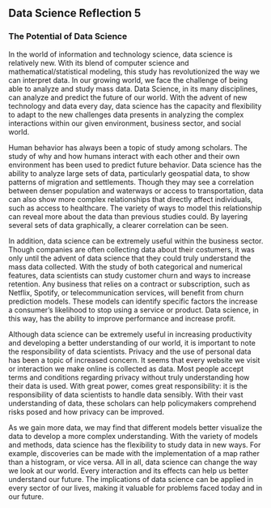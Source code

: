 ## Data Science Reflection 5

### The Potential of Data Science

In the world of information and technology science, data science is relatively new. With its blend of computer science and mathematical/statistical modeling, this study has revolutionized the way we can interpret data. In our growing world, we face the challenge of being able to analyze and study mass data. Data Science, in its many disciplines, can analyze and predict the future of our world. With the advent of new technology and data every day, data science has the capacity and flexibility to adapt to the new challenges data presents in analyzing the complex interactions within our given environment, business sector, and social world. 

Human behavior has always been a topic of study among scholars. The study of why and how humans interact with each other and their own environment has been used to predict future behavior. Data science has the ability to analyze large sets of data, particularly geospatial data,  to show patterns of migration and settlements. Though they may see a correlation between denser population and waterways or access to transportation, data can also show more complex relationships that directly affect individuals, such as access to healthcare. The variety of ways to model this relationship can reveal more about the data than previous studies could. By layering several sets of data graphically, a clearer correlation can be seen. 

In addition, data science can be extremely useful within the business sector. Though companies are often collecting data about their costumers, it was only until the advent of data science that they could truly understand the mass data collected. With the study of both categorical and numerical features, data scientists can study customer churn and ways to increase retention. Any business that relies on a contract or subscription, such as Netflix, Spotify, or telecommunication services, will benefit from churn prediction models. These models can identify specific factors the increase a consumer’s likelihood to stop using a service or product. Data science, in this way, has the ability to improve performance and increase profit.

Although data science can be extremely useful in increasing productivity and developing a better understanding of our world, it is important to note the responsibility of data scientists. Privacy and the use of personal data has been a topic of increased concern. It seems that every website we visit or interaction we make online is collected as data. Most people accept terms and conditions regarding privacy without truly understanding how their data is used. With great power, comes great responsibility: it is the responsibility of data scientists to handle data sensibly. With their vast understanding of data, these scholars can help policymakers comprehend risks posed and how privacy can be improved.

As we gain more data, we may find that different models better visualize the data to develop a more complex understanding. With the variety of models and methods, data science has the flexibility to study data in new ways. For example, discoveries can be made with the implementation of a map rather than a histogram, or vice versa. All in all, data science can change the way we look at our world. Every interaction and its effects can help us better understand our future. The implications of data science can be applied in every sector of our lives, making it valuable for problems faced today and in our future. 
